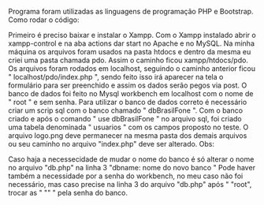 Programa foram utilizadas as linguagens de programação PHP e Bootstrap.
Como rodar o código:

Primeiro é preciso baixar e instalar o Xampp.
Com o Xampp instalado abrir o xampp-control e na aba actions dar start no Apache e no MySQL.
Na minha máquina os arquivos foram usados na pasta htdocs e dentro da mesma eu criei uma pasta chamada pdo.
Assim o caminho ficou xampp/htdocs/pdo.
Os arquivos foram rodados em localhost, seguindo o caminho anterior ficou " localhost/pdo/index.php ", sendo feito isso irá aparecer na tela o formulário para ser preenchido e assim os dados serão pegos via post.
O banco de dados foi feito no Mysql workbench em localhost com o nome de " root " e sem senha.
Para utilizar o banco de dados correto é necessário criar um scrip sql com o banco chamado " dbBrasilFone ".
Com o banco criado e após o comando " use dbBrasilFone " no arquivo sql, foi criado uma tabela denominada " usuarios " com os campos proposto no teste.
O arquivo logo.png deve permanecer na mesma pasta dos demais arquivos ou seu caminho no arquivo "index.php" deve ser alterado.
Obs:

Caso haja a necessecidade de mudar o nome do banco é só alterar o nome no arquivo "db.php" na linha 3 "dbname: nome do novo banco "
Pode haver também a necessidade por a senha do workbench, no meu caso não foi necessário, mas caso precise na linha 3 do arquivo "db.php" após " "root", trocar as " "" " pela senha do banco.